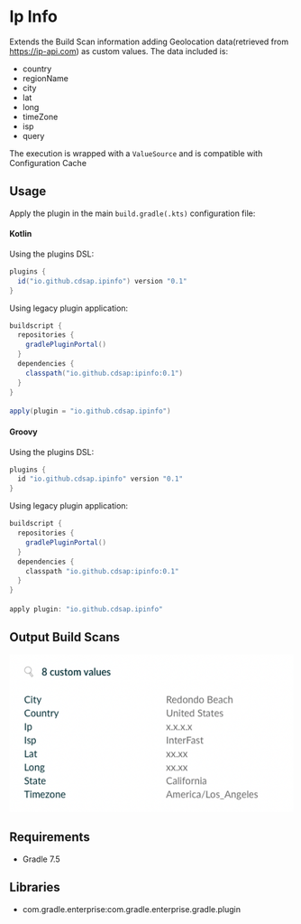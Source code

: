 # Ip Info
Extends the Build Scan information adding Geolocation data(retrieved from https://ip-api.com) as custom values.
The data included is:
* country
* regionName
* city
* lat
* long
* timeZone
* isp
* query

The execution is wrapped with a `ValueSource` and is compatible with Configuration Cache

## Usage
Apply the plugin in the main `build.gradle(.kts)` configuration file:

#### Kotlin
Using the plugins DSL:
``` groovy
plugins {
  id("io.github.cdsap.ipinfo") version "0.1"
}
```

Using legacy plugin application:
``` groovy
buildscript {
  repositories {
    gradlePluginPortal()
  }
  dependencies {
    classpath("io.github.cdsap:ipinfo:0.1")
  }
}

apply(plugin = "io.github.cdsap.ipinfo")
```

#### Groovy
Using the plugins DSL:
``` groovy
plugins {
  id "io.github.cdsap.ipinfo" version "0.1"
}

```

Using legacy plugin application:
``` groovy
buildscript {
  repositories {
    gradlePluginPortal()
  }
  dependencies {
    classpath "io.github.cdsap:ipinfo:0.1"
  }
}

apply plugin: "io.github.cdsap.ipinfo"
```
## Output Build Scans

![](images/buildscan.png)


## Requirements
* Gradle 7.5

## Libraries
* com.gradle.enterprise:com.gradle.enterprise.gradle.plugin
